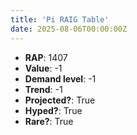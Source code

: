 ```yaml
---
title: 'Pi RAIG Table'
date: 2025-08-06T00:00:00Z
---
```

- **RAP**: 1407
- **Value**: -1
- **Demand level**: -1
- **Trend**: -1
- **Projected?**: True
- **Hyped?**: True
- **Rare?**: True
